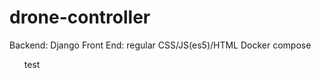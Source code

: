 # drone-controller

Backend: Django 
Front End: regular CSS/JS(es5)/HTML
Docker compose
<ul>
  test
</ul>

